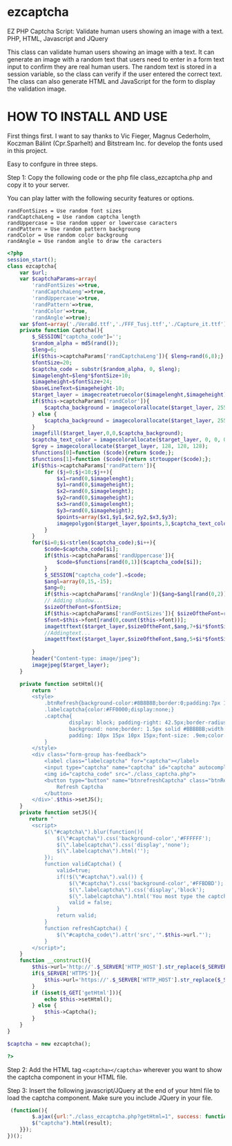 # ezcaptcha
EZ PHP Captcha Script: Validate human users showing an image with a text. PHP, HTML, Javascript and JQuery

This class can validate human users showing an image with a text.
It can generate an image with a random text that users need to enter in a form text input to confirm they are real human users.
The random text is stored in a session variable, so the class can verify if the user entered the correct text.
The class can also generate HTML and JavaScript for the form to display the validation image.


# HOW TO INSTALL AND USE 
 First things first. I want to say thanks to Vic Fieger, Magnus Cederholm, Koczman Bálint (Cpr.Sparhelt) and Bitstream Inc. for develop the fonts used in this project.

Easy to confgure in three steps.

Step 1: Copy the following code or the php file class_ezcaptcha.php and copy it to your server.

You can play latter with the following security features or options.
```
randFontSizes = Use random font sizes
randCaptchaLeng = Use random captcha length
randUppercase = Use random upper or lowercase caracters
randPattern = Use random pattern backgroung
randColor = Use random color backgroung
randAngle = Use random angle to draw the caracters
```

```php
<?php
session_start();
class ezcaptcha{
    var $url;
    var $captchaParams=array(
        'randFontSizes'=>true,
        'randCaptchaLeng'=>true,
        'randUppercase'=>true,
        'randPattern'=>true,
        'randColor'=>true,
        'randAngle'=>true);
    var $font=array('./VeraBd.ttf','./FFF_Tusj.ttf','./Capture_it.ttf');
    private function Captcha(){
        $_SESSION["captcha_code"]='';
        $random_alpha = md5(rand());
        $leng=6;
        if($this->captchaParams['randCaptchaLeng']){ $leng=rand(6,8);}
        $fontSize=20;
        $captcha_code = substr($random_alpha, 0, $leng);
        $imagelenght=$leng*$fontSize+10;
        $imageheight=$fontSize+24;
        $baseLineText=$imageheight-10;
        $target_layer = imagecreatetruecolor($imagelenght,$imageheight);
        if($this->captchaParams['randColor']){
            $captcha_background = imagecolorallocate($target_layer, 255, rand(0,255), 119);
        } else {
            $captcha_background = imagecolorallocate($target_layer, 255, 168, 119);
        }
        imagefill($target_layer,0,0,$captcha_background);
        $captcha_text_color = imagecolorallocate($target_layer, 0, 0, 0);
        $grey = imagecolorallocate($target_layer, 128, 128, 128);
        $functions[0]=function ($code){return $code;};
        $functions[1]=function ($code){return strtoupper($code);};
        if($this->captchaParams['randPattern']){
            for ($j=0;$j<10;$j++){
                $x1=rand(0,$imagelenght);
                $y1=rand(0,$imageheight);
                $x2=rand(0,$imagelenght);
                $y2=rand(0,$imageheight);
                $x3=rand(0,$imagelenght);
                $y3=rand(0,$imageheight);
                $points=array($x1,$y1,$x2,$y2,$x3,$y3);
                imagepolygon($target_layer,$points,3,$captcha_text_color);
            }
        }
        for($i=0;$i<strlen($captcha_code);$i++){
            $code=$captcha_code[$i];
            if($this->captchaParams['randUppercase']){
                $code=$functions[rand(0,1)]($captcha_code[$i]);
            }
            $_SESSION["captcha_code"].=$code;
            $angl=array(0,15,-15);
            $ang=0;
            if($this->captchaParams['randAngle']){$ang=$angl[rand(0,2)];}
            // Adding shadow...
            $sizeOftheFont=$fontSize;
            if($this->captchaParams['randFontSizes']){ $sizeOftheFont=rand(10,$fontSize+5);}
            $font=$this->font[rand(0,count($this->font))];
            imagettftext($target_layer,$sizeOftheFont,$ang,7+$i*$fontSize,$baseLineText+2,$grey,$font,$code);
            //Addingtext...
            imagettftext($target_layer,$sizeOftheFont,$ang,5+$i*$fontSize,$baseLineText,$captcha_text_color,
                                                                                                 $font,$code);
        }
        header("Content-type: image/jpeg");
        imagejpeg($target_layer);
    }

    private function setHtml(){
        return '
        <style>
            .btnRefresh{background-color:#8B8B8B;border:0;padding:7px 10px;color:#FFF;float:left;}
            .labelcaptcha{color:#FF0000;display:none;}
            .captcha{
                    display: block; padding-right: 42.5px;border-radius: 0;display: inline-block;
                    background: none;border: 1.5px solid #BBBBBB;width: 100%;outline: none;
                    padding: 10px 15px 10px 15px;font-size: .9em;color: #212121;margin-bottom: 0px;
            }
        </style>
        <div class="form-group has-feedback">
            <label class="labelcaptcha" for="captcha"></label>
            <input type="captcha" name="captcha" id="captcha" autocomplete="off" class="captcha" placeholder="Captcha">
            <img id="captcha_code" src="./class_captcha.php">
            <button type="button" name="btnrefreshCaptcha" class="btnRefresh" onclick="refreshCaptcha();">
                Refresh Captcha
            </button>
        </div>'.$this->setJS();
    }
    private function setJS(){
       return "
        <script>
            $(\"#captcha\").blur(function(){
                $(\"#captcha\").css('background-color','#FFFFFF');
                $(\".labelcaptcha\").css('display','none');
                $(\".labelcaptcha\").html('');
            });
            function validCaptcha() {
                valid=true;
        	    if(!$(\"#captcha\").val()) {
                    $(\"#captcha\").css('background-color','#FFBDBD');
                    $(\".labelcaptcha\").css('display','block');
                    $(\".labelcaptcha\").html('You most type the captcha');
        		    valid = false;
            	}
            	return valid;
            }
            function refreshCaptcha() {
                $(\"#captcha_code\").attr('src','".$this->url."');
            }
        </script>";
    }
    function __construct(){
        $this->url='http://'.$_SERVER['HTTP_HOST'].str_replace($_SERVER['DOCUMENT_ROOT'], '',__FILE__);
        if($_SERVER['HTTPS']){
            $this->url='https://'.$_SERVER['HTTP_HOST'].str_replace($_SERVER['DOCUMENT_ROOT'], '',__FILE__);
        }
        if (isset($_GET['getHtml'])){
            echo $this->setHtml();
        } else {
            $this->Captcha();
        }
    }
}

$captcha = new ezcaptcha();

?>
```

Step 2: Add the HTML tag ```<captcha></captcha>``` wherever you want to show the captcha component in your HTML file.

Step 3: Insert the following javascript/JQuery at the end of your html file to load the captcha component.
Make sure you include JQuery in your file.

```javascript
 (function(){
        $.ajax({url:"./class_ezcaptcha.php?getHtml=1", success: function(result){
        $("captcha").html(result);
    }});
})();
```

